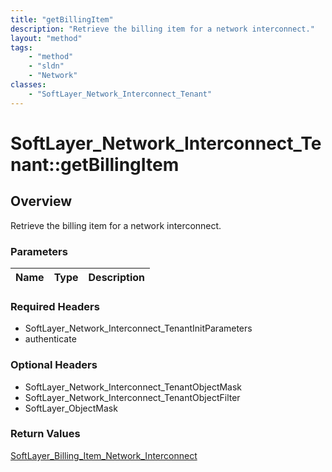 ```yaml
---
title: "getBillingItem"
description: "Retrieve the billing item for a network interconnect."
layout: "method"
tags:
    - "method"
    - "sldn"
    - "Network"
classes:
    - "SoftLayer_Network_Interconnect_Tenant"
---
```

# SoftLayer_Network_Interconnect_Tenant::getBillingItem
## Overview 
Retrieve the billing item for a network interconnect.

### Parameters 
|Name | Type | Description |
| --- | --- | --- |


### Required Headers
* SoftLayer_Network_Interconnect_TenantInitParameters
* authenticate

### Optional Headers
* SoftLayer_Network_Interconnect_TenantObjectMask
* SoftLayer_Network_Interconnect_TenantObjectFilter
* SoftLayer_ObjectMask

### Return Values
<a href='/reference/datatypes/SoftLayer_Billing_Item_Network_Interconnect'>SoftLayer_Billing_Item_Network_Interconnect </a>

